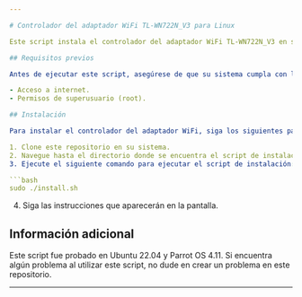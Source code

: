 ```yaml
---

# Controlador del adaptador WiFi TL-WN722N_V3 para Linux

Este script instala el controlador del adaptador WiFi TL-WN722N_V3 en sistemas Linux. El controlador es necesario para que el adaptador WiFi funcione correctamente en modo monitor.

## Requisitos previos

Antes de ejecutar este script, asegúrese de que su sistema cumpla con los siguientes requisitos:

- Acceso a internet.
- Permisos de superusuario (root).

## Instalación

Para instalar el controlador del adaptador WiFi, siga los siguientes pasos:

1. Clone este repositorio en su sistema.
2. Navegue hasta el directorio donde se encuentra el script de instalación (`TL-WN722N_V3_Driver.sh`).
3. Ejecute el siguiente comando para ejecutar el script de instalación:

```bash
sudo ./install.sh
```

4. Siga las instrucciones que aparecerán en la pantalla.

## Información adicional

Este script fue probado en Ubuntu 22.04 y Parrot OS 4.11. Si encuentra algún problema al utilizar este script, no dude en crear un problema en este repositorio.

---
```

